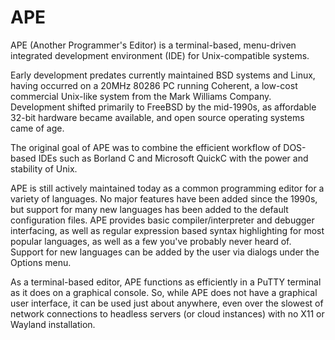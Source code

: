APE
===

APE (Another Programmer's Editor) is a terminal-based, menu-driven
integrated development environment (IDE) for Unix-compatible systems.

Early development predates currently maintained BSD systems and Linux,
having occurred on a 20MHz 80286 PC running Coherent, a low-cost commercial
Unix-like system from the Mark Williams Company.  Development shifted
primarily to FreeBSD by the mid-1990s, as affordable 32-bit hardware
became available, and open source operating systems came of age.

The original goal of APE was to combine the efficient workflow of
DOS-based IDEs such as Borland C and Microsoft QuickC with the power
and stability of Unix.

APE is still actively maintained today as a common programming editor
for a variety of languages.  No major features have been added since the
1990s, but support for many new languages has been added to the default
configuration files.  APE provides basic compiler/interpreter and debugger
interfacing, as well as regular expression based syntax highlighting for
most popular languages, as well as a few you've probably never heard of.
Support for new languages can be added by the user via dialogs under
the Options menu.

As a terminal-based editor, APE functions as efficiently in a PuTTY
terminal as it does on a graphical console.  So, while APE does not have
a graphical user interface, it can be used just about anywhere, even over
the slowest of network connections to headless servers (or cloud instances)
with no X11 or Wayland installation.
